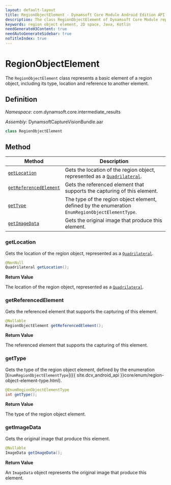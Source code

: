 ```yaml
---
layout: default-layout
title: RegionObjectElement - Dynamsoft Core Module Android Edition API Reference
description: The class RegionObjectElement of Dynamsoft Core Module represents an element of a region object in 2D space, which provides the interface for region object elements.
keywords: region object element, 2D space, Java, Kotlin
needGenerateH3Content: true
needAutoGenerateSidebar: true
noTitleIndex: true
---
```


# RegionObjectElement

The `RegionObjectElement` class represents a basic element of a region object, including its type, location and reference to another element.

## Definition

*Namespace:* com.dynamsoft.core.intermediate_results

*Assembly:* DynamsoftCaptureVisionBundle.aar

```java
class RegionObjectElement
```

## Method

| Method | Description |
| ------ | ----------- |
| [`getLocation`](#getlocation) | Gets the location of the region object, represented as a [`Quadrilateral`](../basic-structures/quadrilateral.md). |
| [`getReferencedElement`](#getreferencedelement) | Gets the referenced element that supports the capturing of this element. |
| [`getType`](#gettype) | The type of the region object element, defined by the enumeration `EnumRegionObjectElementType`. |
| [`getImageData`](#getimagedata) | Gets the original image that produce this element. |

### getLocation

Gets the location of the region object, represented as a [`Quadrilateral`](../basic-structures/quadrilateral.md).

```java
@NonNull
Quadrilateral getLocation();
```

**Return Value**

The location of the region object, represented as a [`Quadrilateral`](../basic-structures/quadrilateral.md).

### getReferencedElement

Gets the referenced element that supports the capturing of this element.

```java
@Nullable
RegionObjectElement getReferencedElement();
```

**Return Value**

The referenced element that supports the capturing of this element.

### getType

Gets the type of the region object element, defined by the enumeration [`EnumRegionObjectElementType`]({{ site.dcv_android_api }}core/enum/region-object-element-type.html).

```java
@EnumRegionObjectElementType
int getType();
```

**Return Value**

The type of the region object element.

### getImageData

Gets the original image that produce this element.

```java
@Nullable
ImageData getImageData();
```

**Return Value**

An `ImageData` object represents the original image that produce this element.
